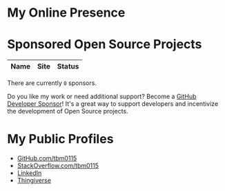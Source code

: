 # My Online Presence

# Sponsored Open Source Projects

| Name | Site | Status |
| --- | --- | --- |

There are currently `0` sponsors.

Do you like my work or need additional support? Become a [GitHub Developer Sponsor](https://github.com/sponsors/tbm0115)! It's a great way to support developers and incentivize the development of Open Source projects.

# My Public Profiles

 - [GitHub.com/tbm0115](https://github.com/tbm0115)
 - [StackOverflow.com/tbm0115](https://stackoverflow.com/users/story/4585104)
 - [LinkedIn](https://www.linkedin.com/in/trais-mcallister-19648b5b/)
 - [Thingiverse](https://www.thingiverse.com/tbm0115/about)


